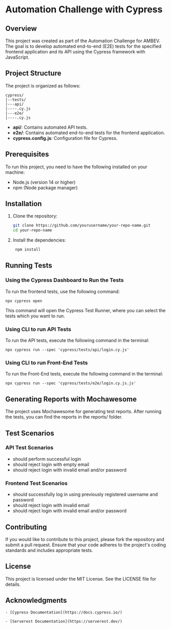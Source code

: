# Automation Challenge with Cypress

## Overview

This project was created as part of the Automation Challenge for AMBEV. The goal is to develop automated end-to-end (E2E) tests for the specified frontend application and its API using the Cypress framework with JavaScript.

## Project Structure

The project is organized as follows:

    
    cypress/
    |--tests/
    |---api/
    |----.cy.js
    |---e2e/
    |----.cy.js
    

- **api/**: Contains automated API tests.
- **e2e/**: Contains automated end-to-end tests for the frontend application.
- **cypress.config.js**: Configuration file for Cypress.

## Prerequisites

To run this project, you need to have the following installed on your machine:

- Node.js (version 14 or higher)
- npm (Node package manager)

## Installation

1. Clone the repository:

   ```bash
   git clone https://github.com/yourusername/your-repo-name.git
   cd your-repo-name
    ```

2. Install the dependencies:

   ```bash
    npm install
    ```

## Running Tests

### Using the Cypress Dashboard to Run the Tests

To run the frontend tests, use the following command:


    npx cypress open

This command will open the Cypress Test Runner, where you can select the tests which you want to run.

### Using CLI to run API Tests 

To run the API tests, execute the following command in the terminal:


    npx cypress run --spec 'cypress/tests/api/login.cy.js'


### Using CLI to run Front-End Tests 

To run the Front-End tests, execute the following command in the terminal:


    npx cypress run --spec 'cypress/tests/e2e/login.cy.js.js'


## Generating Reports with Mochawesome

The project uses Mochawesome for generating test reports. After running the tests, you can find the reports in the reports/ folder.

## Test Scenarios

### API Test Scenarios

- should perform successful login
- should reject login with empty email
- should reject login with invalid email and/or password

### Frontend Test Scenarios

- should successfully log in using previously registered username and password
- should reject login with invalid email
- should reject login with invalid email and/or password

## Contributing

If you would like to contribute to this project, please fork the repository and submit a pull request. Ensure that your code adheres to the project's coding standards and includes appropriate tests.

## License

This project is licensed under the MIT License. See the LICENSE file for details.

## Acknowledgments

    - [Cypress Documentation](https://docs.cypress.io/)
    
    - [Serverest Documentation](https://serverest.dev/)